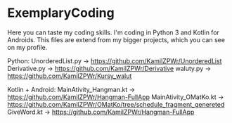 # ExemplaryCoding
Here you can taste my coding skills. I'm coding in Python 3 and Kotlin for Androids.
This files are extend from my bigger projects, which you can see on my profile.

Python:
UnorderedList.py 	-> https://github.com/KamilZPWr/UnorderedList
Derivative.py 		-> https://github.com/KamilZPWr/Derivative
waluty.py 			-> https://github.com/KamilZPWr/Kursy_walut

Kotlin + Android:
MainAtivity_Hangman.kt 		-> https://github.com/KamilZPWr/Hangman-FullApp
MainAtivity_OMatKo.kt		-> https://github.com/KamilZPWr/OMatKo/tree/schedule_fragment_genereted
GiveWord.kt 				-> https://github.com/KamilZPWr/Hangman-FullApp